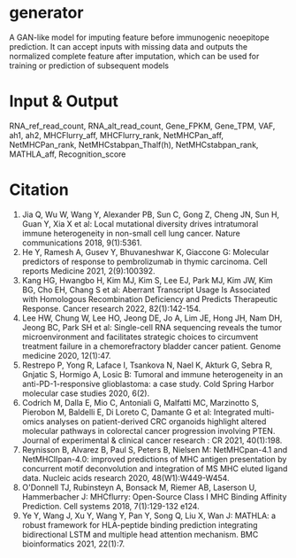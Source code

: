 # generator
A GAN-like model for imputing feature before immunogenic neoepitope prediction. It can accept inputs with missing data and outputs the normalized complete feature after imputation, which can be used for training or prediction of subsequent models

# Input & Output
RNA_ref_read_count, RNA_alt_read_count, Gene_FPKM, Gene_TPM, VAF, ah1, ah2, MHCFlurry_aff, MHCFlurry_rank, NetMHCPan_aff, NetMHCPan_rank, NetMHCstabpan_Thalf(h), NetMHCstabpan_rank, MATHLA_aff, Recognition_score

# Citation
1. Jia Q, Wu W, Wang Y, Alexander PB, Sun C, Gong Z, Cheng JN, Sun H, Guan Y, Xia X et al: Local mutational diversity drives intratumoral immune heterogeneity in non-small cell lung cancer. Nature communications 2018, 9(1):5361.
2. He Y, Ramesh A, Gusev Y, Bhuvaneshwar K, Giaccone G: Molecular predictors of response to pembrolizumab in thymic carcinoma. Cell reports Medicine 2021, 2(9):100392.
3. Kang HG, Hwangbo H, Kim MJ, Kim S, Lee EJ, Park MJ, Kim JW, Kim BG, Cho EH, Chang S et al: Aberrant Transcript Usage Is Associated with Homologous Recombination Deficiency and Predicts Therapeutic Response. Cancer research 2022, 82(1):142-154.
4. Lee HW, Chung W, Lee HO, Jeong DE, Jo A, Lim JE, Hong JH, Nam DH, Jeong BC, Park SH et al: Single-cell RNA sequencing reveals the tumor microenvironment and facilitates strategic choices to circumvent treatment failure in a chemorefractory bladder cancer patient. Genome medicine 2020, 12(1):47.
5. Restrepo P, Yong R, Laface I, Tsankova N, Nael K, Akturk G, Sebra R, Gnjatic S, Hormigo A, Losic B: Tumoral and immune heterogeneity in an anti-PD-1-responsive glioblastoma: a case study. Cold Spring Harbor molecular case studies 2020, 6(2).
6. Codrich M, Dalla E, Mio C, Antoniali G, Malfatti MC, Marzinotto S, Pierobon M, Baldelli E, Di Loreto C, Damante G et al: Integrated multi-omics analyses on patient-derived CRC organoids highlight altered molecular pathways in colorectal cancer progression involving PTEN. Journal of experimental & clinical cancer research : CR 2021, 40(1):198.
7. Reynisson B, Alvarez B, Paul S, Peters B, Nielsen M: NetMHCpan-4.1 and NetMHCIIpan-4.0: improved predictions of MHC antigen presentation by concurrent motif deconvolution and integration of MS MHC eluted ligand data. Nucleic acids research 2020, 48(W1):W449-W454.
8. O'Donnell TJ, Rubinsteyn A, Bonsack M, Riemer AB, Laserson U, Hammerbacher J: MHCflurry: Open-Source Class I MHC Binding Affinity Prediction. Cell systems 2018, 7(1):129-132 e124.
9. Ye Y, Wang J, Xu Y, Wang Y, Pan Y, Song Q, Liu X, Wan J: MATHLA: a robust framework for HLA-peptide binding prediction integrating bidirectional LSTM and multiple head attention mechanism. BMC bioinformatics 2021, 22(1):7.